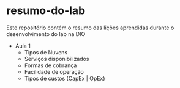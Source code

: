 # resumo-do-lab
Este repositório contém o resumo das lições aprendidas durante o desenvolvimento do lab na DIO
* Aula 1
  - Tipos de Nuvens
  - Serviços disponibilizados
  - Formas de cobrança
  - Facilidade de operação
  - Tipos de custos (CapEx | OpEx)
